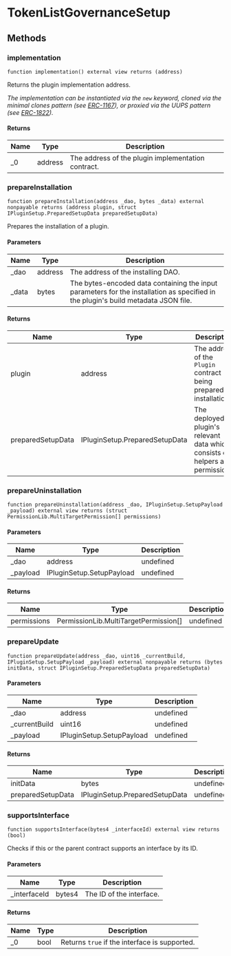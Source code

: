 # TokenListGovernanceSetup









## Methods

### implementation

```solidity
function implementation() external view returns (address)
```

Returns the plugin implementation address.

*The implementation can be instantiated via the `new` keyword, cloned via the minimal clones pattern (see [ERC-1167](https://eips.ethereum.org/EIPS/eip-1167)), or proxied via the UUPS pattern (see [ERC-1822](https://eips.ethereum.org/EIPS/eip-1822)).*


#### Returns

| Name | Type | Description |
|---|---|---|
| _0 | address | The address of the plugin implementation contract. |

### prepareInstallation

```solidity
function prepareInstallation(address _dao, bytes _data) external nonpayable returns (address plugin, struct IPluginSetup.PreparedSetupData preparedSetupData)
```

Prepares the installation of a plugin.



#### Parameters

| Name | Type | Description |
|---|---|---|
| _dao | address | The address of the installing DAO. |
| _data | bytes | The bytes-encoded data containing the input parameters for the installation as specified in the plugin&#39;s build metadata JSON file. |

#### Returns

| Name | Type | Description |
|---|---|---|
| plugin | address | The address of the `Plugin` contract being prepared for installation. |
| preparedSetupData | IPluginSetup.PreparedSetupData | The deployed plugin&#39;s relevant data which consists of helpers and permissions. |

### prepareUninstallation

```solidity
function prepareUninstallation(address _dao, IPluginSetup.SetupPayload _payload) external view returns (struct PermissionLib.MultiTargetPermission[] permissions)
```





#### Parameters

| Name | Type | Description |
|---|---|---|
| _dao | address | undefined |
| _payload | IPluginSetup.SetupPayload | undefined |

#### Returns

| Name | Type | Description |
|---|---|---|
| permissions | PermissionLib.MultiTargetPermission[] | undefined |

### prepareUpdate

```solidity
function prepareUpdate(address _dao, uint16 _currentBuild, IPluginSetup.SetupPayload _payload) external nonpayable returns (bytes initData, struct IPluginSetup.PreparedSetupData preparedSetupData)
```





#### Parameters

| Name | Type | Description |
|---|---|---|
| _dao | address | undefined |
| _currentBuild | uint16 | undefined |
| _payload | IPluginSetup.SetupPayload | undefined |

#### Returns

| Name | Type | Description |
|---|---|---|
| initData | bytes | undefined |
| preparedSetupData | IPluginSetup.PreparedSetupData | undefined |

### supportsInterface

```solidity
function supportsInterface(bytes4 _interfaceId) external view returns (bool)
```

Checks if this or the parent contract supports an interface by its ID.



#### Parameters

| Name | Type | Description |
|---|---|---|
| _interfaceId | bytes4 | The ID of the interface. |

#### Returns

| Name | Type | Description |
|---|---|---|
| _0 | bool | Returns `true` if the interface is supported. |




